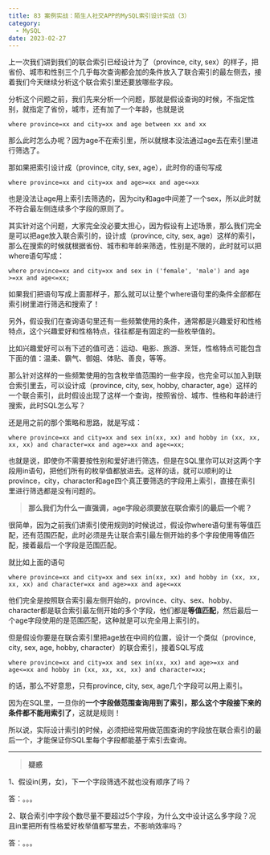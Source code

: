 ```yaml
---
title: 83 案例实战：陌生人社交APP的MySQL索引设计实战（3）
category:
  - MySQL
date: 2023-02-27
---
```


<!-- more -->


上一次我们讲到我们的联合索引已经设计为了（province, city, sex）的样子，把省份、城市和性别三个几乎每次查询都会加的条件放入了联合索引的最左侧去，接着我们今天继续分析这个联合索引里还要放哪些字段。

分析这个问题之前，我们先来分析一个问题，那就是假设查询的时候，不指定性别，就指定了省份，城市，还有加了一个年龄，也就是说

```
where province=xx and city=xx and age between xx and xx
```

那么此时怎么办呢？因为age不在索引里，所以就根本没法通过age去在索引里进行筛选了。

那如果把索引设计成（province, city, sex, age），此时你的语句写成

```
where province=xx and city=xx and age>=xx and age<=xx
```

也是没法让age用上索引去筛选的，因为city和age中间差了一个sex，所以此时就不符合最左侧连续多个字段的原则了。

其实针对这个问题，大家完全没必要太担心，因为假设有上述场景，那么我们完全是可以把age放入联合索引的，设计成（province, city, sex, age）这样的索引，那么在搜索的时候就根据省份、城市和年龄来筛选，性别是不限的，此时就可以把where语句写成：

```
where province=xx and city=xx and sex in ('female', 'male') and age >=xx and age<=xx;
```

如果我们把语句写成上面那样子，那么就可以让整个where语句里的条件全部都在索引树里进行筛选和搜索了！

另外，假设我们在查询语句里还有一些频繁使用的条件，通常都是兴趣爱好和性格特点，这个兴趣爱好和性格特点，往往都是有固定的一些枚举值的。

比如兴趣爱好可以有下述的值可选：运动、电影、旅游、烹饪，性格特点可能包含下面的值：温柔、霸气、御姐、体贴、善良，等等。

那么针对这样的一些频繁使用的包含枚举值范围的一些字段，也完全可以加入到联合索引里去，可以设计成（province, city, sex, hobby, character, age）这样的一个联合索引，此时假设出现了这样一个查询，按照省份、城市、性格和年龄进行搜索，此时SQL怎么写？

还是用之前的那个策略和思路，就是写成：

```
where province=xx and city=xx and sex in(xx, xx) and hobby in (xx, xx, xx, xx) and character=xx and age>=xx and age<=xx;
```

也就是说，即使你不需要按性别和爱好进行筛选，但是在SQL里你可以对这两个字段用in语句，把他们所有的枚举值都放进去。这样的话，就可以顺利的让province，city，character和age四个真正要筛选的字段用上索引，直接在索引里进行筛选都是没有问题的。

> **那么我们为什么一直强调，age字段必须要放在联合索引的最后一个呢？**

很简单，因为之前我们讲索引使用规则的时候说过，假设你where语句里有等值匹配，还有范围匹配，此时必须是先让联合索引最左侧开始的多个字段使用等值匹配，接着最后一个字段是范围匹配。

就比如上面的语句

```
where province=xx and city=xx and sex in(xx, xx) and hobby in (xx, xx, xx, xx) and character=xx and age>=xx and age<=xx
```

他们完全是按照联合索引最左侧开始的，province、city、sex、hobby、character都是联合索引最左侧开始的多个字段，他们都是**等值匹配**，然后最后一个age字段使用的是范围匹配，这种就是可以完全用上索引的。

但是假设你要是在联合索引里把age放在中间的位置，设计一个类似（province, city, sex, age, hobby, character）的联合索引，接着SQL写成

```
where province=xx and city=xx and sex in(xx, xx) and age>=xx and age<=xx and hobby in (xx, xx, xx, xx) and character=xx;
```

的话，那么不好意思，只有province, city, sex, age几个字段可以用上索引。

因为在SQL里，一旦你的**一个字段做范围查询用到了索引，那么这个字段接下来的条件都不能用索引了**，这就是规则！

所以说，实际设计索引的时候，必须把经常用做范围查询的字段放在联合索引的最后一个，才能保证你SQL里每个字段都能基于索引去查询。



---

> **疑惑**

1、假设in(男，女)，下一个字段筛选不就也没有顺序了吗？

答：。。。

2、联合索引中字段个数尽量不要超过5个字段，为什么文中设计这么多字段？况且in里把所有性格爱好枚举值都写里去，不影响效率吗？

答：。。。
